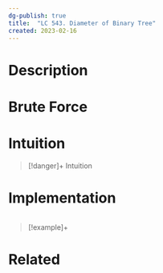 ```yaml
---
dg-publish: true
title:  "LC 543. Diameter of Binary Tree"
created: 2023-02-16
---
```



# Description

# Brute Force
# Intuition

>[!danger]+ Intuition

# Implementation
```python

```

>[!example]+ 


# Related
